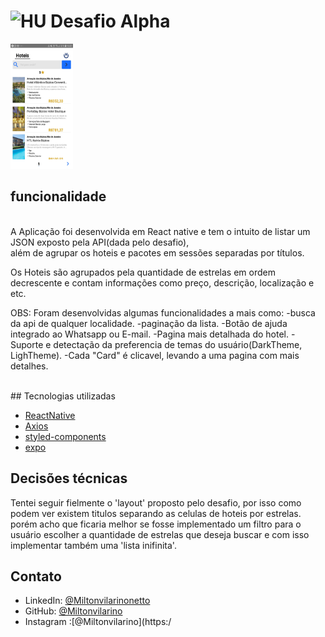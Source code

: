# <img src="https://avatars1.githubusercontent.com/u/7063040?v=4&s=200.jpg" alt="HU" width="24" /> Desafio Alpha


<img src="./alpha-challenge/src/assets/ex1.jpg" alt="Challange accepted" width="100" height="200" />

## funcionalidade
<br>
A Aplicação foi desenvolvida em React native e tem o intuito de listar um JSON exposto pela API(dada pelo desafio), <br>
além de agrupar os hoteis e pacotes em sessões separadas por títulos.

Os Hoteis são agrupados pela quantidade de estrelas em ordem decrescente e contam
informações como preço, descrição, localização e etc.

OBS: Foram desenvolvidas algumas funcionalidades a mais como:
-busca da api de qualquer localidade.
-paginação da lista.
-Botão de ajuda integrado ao Whatsapp ou E-mail.
-Pagina mais detalhada do hotel.
-Suporte e detectação da preferencia de temas do usuário(DarkTheme, LighTheme).
-Cada "Card" é clicavel, levando a uma pagina com mais detalhes.

<br>
## Tecnologias utilizadas

- [ReactNative](https://reactnative.dev/)
- [Axios](https://github.com/axios/axios#axios)
- [styled-components](https://styled-components.com/)
- [expo](https://expo.io/)

## Decisões técnicas

Tentei seguir fielmente o 'layout' proposto pelo desafio, por isso como podem ver
existem titulos separando as celulas de hoteis por estrelas. porém acho que ficaria melhor
se fosse implementado um filtro para o usuário escolher a quantidade de estrelas que deseja buscar
e com isso implementar também uma 'lista inifinita'.

## Contato

- LinkedIn: [@Miltonvilarinonetto](https://www.linkedin.com/miltonvilarinonetto/)
- GitHub: [@Miltonvilarino](https://github.com/Miltonvilarino)
- Instagram :[@Miltonvilarino](https:/
